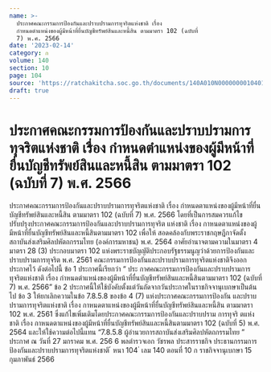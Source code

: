```yaml
---
name: >-
  ประกาศคณะกรรมการป้องกันและปราบปรามการทุจริตแห่งชาติ เรื่อง
  กำหนดตำแหน่งของผู้มีหน้าที่ยื่นบัญชีทรัพย์สินและหนี้สิน ตามมาตรา 102 (ฉบับที่
  7) พ.ศ. 2566
date: '2023-02-14'
category: ก
volume: 140
section: 10
page: 104
source: 'https://ratchakitcha.soc.go.th/documents/140A010N0000000010401.pdf'
draft: true
---
```


# ประกาศคณะกรรมการป้องกันและปราบปรามการทุจริตแห่งชาติ เรื่อง กำหนดตำแหน่งของผู้มีหน้าที่ยื่นบัญชีทรัพย์สินและหนี้สิน ตามมาตรา 102 (ฉบับที่ 7) พ.ศ. 2566

ประกาศคณะกรรมการป้องกันและปราบปรามการทุจริตแห่งชาติ เรื่อง กำหนดตาแหน่งของผู้มีหน้าที่ยื่นบัญชีทรัพย์สินและหนี้สิน ตามมาตรา 102 (ฉบับที่ 7) พ.ศ. 2566 โดยที่เป็นการสมควรแก้ไขปรับปรุงประกาศคณะกรรมการป้องกันและปราบปรามการทุจริต แห่งชาติ เรื่อง กาหนดตาแหน่งของผู้มีหน้าที่ยื่นบัญชีทรัพย์สินและหนี้สินตามมาตรา 102 เพื่อให้ สอดคล้องกับพระราชกฤษฎีกาจัดตั้งสถาบันส่งเสริมศิลปหัตถกรรมไทย (องค์การมหาชน) พ.ศ. 2564 อาศัยอำนาจตามความในมาตรา 4 มาตรา 28 (3) ประกอบมาตรา 102 แห่งพระราชบัญญัติประกอบรัฐธรรมนูญว่าด้วยการป้องกันและปราบปรามการทุจริต พ.ศ. 2561 คณะกรรมการป้องกันและปราบปรามการทุจริตแห่งชาติจึงออกประกาศไว้ ดังต่อไปนี้ ข้อ 1 ประกาศนี้เรียกว่า “ ประ กาศคณะกรรมการป้องกันและปราบปรามการทุจริตแห่งชาติ เรื่อง กำหนดตำแหน่งของผู้มีหน้าที่ยื่นบัญชีทรัพย์สินและหนี้สินตามมาตรา 102 (ฉบับที่ 7) พ.ศ. 2566” ข้อ 2 ประกาศนี้ให้ใช้บังคับตั้งแต่วันถัดจากวันประกาศในราชกิจจานุเบกษาเป็นต้นไป ข้อ 3 ให้ยกเลิกความในข้อ 7.8.5.8 ของข้อ 4 (7) แห่งประกาศคณะกรรมการป้องกัน และปราบปรามการทุจริตแห่งชาติ เรื่อง กาหนดตาแหน่งของผู้มีหน้าที่ยื่นบัญชีทรัพย์สินและหนี้สิน ตามมาตรา 102 พ.ศ. 2561 ซึ่งแก้ไขเพิ่มเติมโดยประกาศคณะกรรมการป้องกันและปราบปราม การทุจริ ตแห่งชาติ เรื่อง กาหนดตาแหน่งของผู้มีหน้าที่ยื่นบัญชีทรัพย์สินและหนี้สินตามมาตรา 102 (ฉบับที่ 5) พ.ศ. 2564 และให้ใช้ความต่อไปนี้แทน “7.8.5.8 ผู้อำนวยการสถาบันส่งเสริมศิลปหัตถกรรมไทย ” ประกาศ ณ วันที่ 27 มกราคม พ.ศ. 256 6 พลตำรวจเอก วัชรพล ประสารราชกิจ ประธานกรรมการป้องกันและปราบปรามการทุจริตแห่งชาติ ้ หนา 104 ่ เลม 140 ตอนที่ 10 ก ราชกิจจานุเบกษา 15 กุมภาพันธ์ 2566
